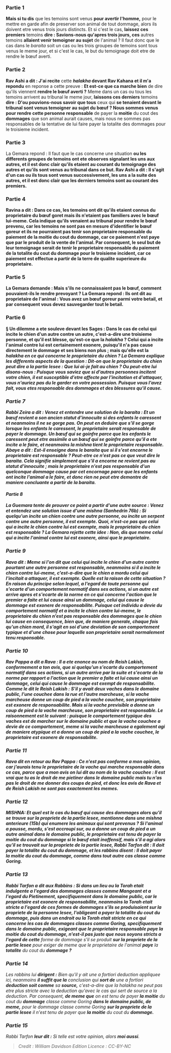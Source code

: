 
### Partie 1
<b>Mais si tu dis</b> que les temoins sont venus <b>pour avertir l'homme,</b> pour le mettre en garde afin de preserver son animal de tout dommage, alors ils doivent etre venus trois jours distincts. Et si c'est le cas, <b>laissez ces premiers</b> temoins <b>dire : Savions-nous qu'apres trois jours, ces</b> autres temoins <b>allaient venir temoigner au sujet</b> de l'animal ? Il faut donc que le cas dans le <i>baraita</i> soit un cas ou les trois groupes de temoins sont tous venus le meme jour, et si c'est le cas, le but du temoignage doit etre de rendre le bœuf averti.

### Partie 2
<b>Rav Ashi a dit : J'ai recite</b> cette <b><i>halakha</i> devant Rav Kahana et il m'a repondu</b> en reponse a cette preuve : <b>Et est-ce que ca marche bien</b> de dire qu'ils viennent <b>rendre le bœuf averti ?</b> Meme dans un cas ou tous les temoins arrivent au tribunal le meme jour, <b>laissons ces derniers</b> temoins <b>dire : D'ou pouvions-nous savoir que tous</b> ceux qui <b>se tenaient devant le tribunal sont venus temoigner au sujet du bœuf ? Nous sommes venus pour rendre cette personne responsable</b> de payer la <b>moitie</b> du cout des <b>dommages</b> que son animal aurait causes, mais nous ne sommes pas responsables de la tentative de lui faire payer la totalite des dommages pour le troisieme incident.

### Partie 3
La Gemara repond : Il faut que le cas concerne une situation <b>ou les differents groupes de temoins <b>ont ete</b> observes <b>signalant</b> les uns aux autres, et il est donc clair qu'ils etaient au courant du temoignage des autres et qu'ils sont venus au tribunal dans ce but. <b>Rav Ashi a dit :</b> Il s'agit d'un cas <b>ou ils</b> tous <b>sont venus successivement,</b> les uns a la suite des autres, et il est donc clair que les derniers temoins sont au courant des premiers.

### Partie 4
<b>Ravina a dit :</b> Dans ce cas, les temoins ont dit qu'ils etaient <b>connus du proprietaire du <b>bœuf goret</b> mais</b> ils n'etaient <b>pas familiers avec le bœuf</b> lui-meme. Cela indique qu'ils venaient au tribunal pour rendre le bœuf prevenu, car les temoins ne sont pas en mesure d'identifier le bœuf goreur et ils ne pourraient pas tenir son proprietaire responsable du paiement de la moitie du cout du dommage, car ce paiement n'est paye que par le produit de la vente de l'animal. Par consequent, le seul but de leur temoignage serait de tenir le proprietaire responsable du paiement de la totalite du cout du dommage pour le troisieme incident, car ce paiement est effectue a partir de la terre de qualite superieure du proprietaire.

### Partie 5
La Gemara demande : <b>Mais</b> s'ils ne connaissaient pas le bœuf, <b>comment pouvaient-ils le rendre prevoyant ?</b> La Gemara repond : <b>Ils ont dit</b> au proprietaire de l'animal : <b>Vous avez un bœuf goreur parmi votre betail, et</b> par consequent <b>vous devez sauvegarder tout le betail.</b>

### Partie 6
§ <b>Un dilemme a ete souleve devant</b> les Sages : Dans le cas de <b>celui qui incite le chien d'un autre contre un autre,</b> c'est-a-dire une troisieme personne, et qu'il est blesse, <b>qu'est-ce que</b> la <i>halakha</i> ? <b>Celui qui a incite</b> l'animal contre lui est <b>certainement exonere,</b> puisqu'il n'a pas cause directement le dommage et ses biens non plus ; mais <b>qu'elle est la <i>halakha</b> en ce qui concerne le <b>proprietaire du chien ?</b> La Gemara explique les differents aspects de la question : <b>Dit-on</b> que le proprietaire du chien <b>peut dire a</b> la partie lesee : <b>Que lui ai-je fait</b> au chien ? <b>Ou peut-etre lui disons-nous : Puisque vous saviez que si d'autres personnes incitent votre chien, il est susceptible</b> d'etre <b>affecte</b> par l'<b>incitation</b> et d'attaquer, <b>vous n'auriez pas du le garder</b> en votre possession. Puisque vous l'avez fait, vous etes responsable des dommages et des blessures qu'il cause.

### Partie 7
<b>Rabbi Zeira a dit : Venez</b> et <b>entendre</b> une solution de la <i>baraita</i> : <b>Et</b> un bœuf revient a son ancien statut d'<b>innocuite</b> <b>si des enfants le caressent et</b> neanmoins <b>il ne se gorge pas.</b> On peut en deduire que <b>s'il se gorge</b> lorsque les enfants le caressent, le proprietaire serait <b>responsable</b> de payer le dommage. Un bœuf qui se goinfre parce que les enfants le caressent peut etre assimile a un bœuf qui se goinfre parce qu'il a ete incite a le faire, et neanmoins la mishna tient le proprietaire responsable. <b>Abaye a dit : Est-il enseigne</b> dans le <i>baraita</i> que si <b>il s'est encorne</b> le proprietaire est <b>responsable ? Peut-etre</b> ce n'est pas ce que veut dire le <i>baraita</i>. Cela signifie simplement que <b>s'il a encorne</b> ne revient <b>pas</b> au statut d'<b>innocuite</b> ; mais le proprietaire n'est <b>pas responsable</b> d'un quelconque dommage cause par <b>cet encornage</b> parce que les enfants ont incite l'animal a le faire, et donc rien ne peut etre demontre de maniere concluante a partir de la <i>baraita</i>.

#### Partie 8
La Guemara tente de prouver ce point a partir d'une autre source : <b>Venez</b> et <b>entendez</b> une solution issue d'une mishna (<i>Sanhedrin</i> 76b) : Si quelqu'un <b>incite un chien contre une autre</b> personne, ou <b>incite un serpent contre une autre</b> personne, il est <b>exempte. Quoi, n'est-ce pas que celui qui a incite</b> le chien contre lui est <b>exempte, mais</b> le <b>proprietaire du chien</b> est <b>responsable ?</b> La Gemara rejette cette idee : <b>Non, dis</b> que <b>meme celui qui a incite</b> l'animal contre lui est <b>exonere,</b> ainsi que le proprietaire.

### Partie 9
<b>Rava dit :</b> Meme <b>si l'on dit</b> que celui qui <b>incite le chien d'un autre contre</b> pourtant <b>une autre</b> personne est <b>responsable,</b> neanmoins si <b>il a incite le chien contre lui-meme,</b> c'est-a-dire que le chien a mordu celui qui l'incitait a attaquer, il est <b>exempte. Quelle est la raison</b> de cette situation ? En raison du principe selon lequel, a l'egard de <b>toute personne qui s'ecarte</b> d'un comportement normatif dans ses actions, <b>si un autre est arrive</b> apres <b>et s'ecarte</b> de la norme <b>en ce qui concerne</b> l'action que le premier a faite et lui cause ainsi un dommage, celui qui cause le dommage est <b>exonere</b> de responsabilite. Puisque cet individu a devie du comportement normatif et a incite le chien contre lui-meme, le proprietaire du chien n'est pas responsable des dommages que le chien lui cause en consequence, bien que, de maniere generale, chaque fois qu'un chien mord, il s'agit en soi d'une deviation de son comportement typique et d'une chose pour laquelle son proprietaire serait normalement tenu responsable.

### Partie 10
<b>Rav Pappa a dit a Rava : Il a ete enonce au nom de Reish Lakish, conformement a ton</b> avis, que si quelqu'un s'ecarte du comportement normatif dans ses actions, si un autre arrive par la suite et s'ecarte de la norme par rapport a l'action que le premier a faite et lui cause ainsi un dommage, celui qui cause le dommage est exempt de responsabilite. <b>Comme le dit le Reish Lakish :</b> S'il y avait <b>deux vaches dans le domaine public, l'une couchee</b> dans la rue <b>et</b> l'autre <b>marcheuse,</b> si la vache <b>marcheuse</b> <b>donne un coup de pied</b> a la vache <b>couchee</b>, son proprietaire est <b>exonere</b> de responsabilite. Mais si la vache <b>previsible</b> a donne un coup de pied a la vache <b>marcheuse</b>, son proprietaire est <b>responsable.</b> Le raisonnement est le suivant : puisque le comportement typique des vaches est de marcher sur le domaine public et que la vache couchee a devie de ce comportement, meme si la vache marcheuse a egalement agi de maniere atypique et a donne un coup de pied a la vache couchee, le proprietaire est exonere de responsabilite.

### Partie 11
Rava <b>dit</b> en retour <b>au</b> Rav Pappa : Ce n'est pas conforme a mon opinion, car <b>j'aurais tenu</b> le proprietaire de la vache qui marche <b>responsable dans ce</b> cas, <b>parce que</b> a mon avis <b>on lui dit</b> au nom de la vache couchee : Il est vrai <b>que tu as le droit de me pietiner</b> dans le domaine public mais <b>tu n'as pas le droit de me donner des coups de pied,</b> et donc les avis de Rava et de Reish Lakish ne sont pas exactement les memes.

### Partie 12
<strong>MISHNA:</strong> <b>Et quel est</b> le cas du <b>bœuf qui cause des dommages</b> alors qu'il se trouve <b>sur la propriete de la partie lesee</b>, mentionne dans une mishna anterieure (15b) qui enumere les animaux qui sont prevenus ? Si l'animal <b>a pousse, mordu, s'est accroupi</b> sur, ou <b>a donne un coup de pied</b> a un autre animal <b>dans le domaine public,</b> le proprietaire est tenu de <b>payer la moitie</b> du cout du <b>dommage</b> si le bœuf etait inoffensif, mais s'il a agi alors qu'il se trouvait <b>sur la propriete de la partie lesee</b>, <b>Rabbi Tarfon dit : </b> Il doit payer la <b>totalite</b> du cout du <b>dommage, et les rabbins disent :</b> Il doit payer <b>la moitie</b> du cout du <b>dommage,</b> comme dans tout autre cas classe comme Goring.

### Partie 13
<b>Rabbi Tarfon a dit aux</b> Rabbins : <b>Si dans un lieu ou</b> la Torah <b>etait indulgente a l'egard</b> des dommages classes comme <b>Mangeant et a l'egard du Pietinement,</b> specifiquement <b>dans le domaine public, car</b> le proprietaire <b>est exonere</b> de responsabilite, neanmoins la Torah etait <b>stricte a l'egard de ces</b> formes de dommages s'ils se produisaient <b>sur la propriete de la personne lesee</b>, l'obligeant a <b>payer</b> la <b>totalite</b> du cout du <b>dommage, </b> puis dans <b>un endroit ou</b> la Torah <b>etait stricte en ce qui concerne</b> les cas de dommages classes comme <b>Goring,</b> specifiquement <b>dans le domaine public,</b> exigeant que le proprietaire responsable <b>paye la moitie</b> du cout du <b>dommage, n'est-il pas juste que nous</b> soyons stricts a l'egard de cette</b> forme de dommage s'il se produit <b>sur la propriete de la partie lesee</b> pour exiger de meme que le proprietaire de l'animal <b>paye</b> la <b>totalite</b> du cout du <b>dommage ? </b>

### Partie 14
Les rabbins lui <b>dirigent :</b> Bien qu'il y ait une <i>a fortiori</i> deduction appliquee ici, neanmoins <b>il suffit que la</b> conclusion qui <b>sort de</b> une <i>a fortiori</i> <b>deduction soit comme</b> sa <b>source,</b> c'est-a-dire que la <i>halakha</i> ne peut pas etre plus stricte avec la deduction qu'avec le cas qui sert de source a la deduction. Par consequent, <b>de meme que</b> on est tenu de payer <b>la moitie</b> du cout du <b>dommage</b> classe comme Goring <b>dans le domaine public, de meme,</b> pour le dommage classe comme Goring <b>sur la propriete de la partie lesee</b> il n'est tenu de payer que <b>la moitie</b> du cout du <b>dommage.</b>

### Partie 15
Rabbi Tarfon <b>leur dit :</b> Si telle est votre opinion, alors <b>moi aussi</b>.

>Credit : William Davidson Edition
>Licence : CC-BY-NC